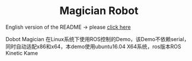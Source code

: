 # <center>Magician Robot</center>

English version of the README -> please [click here](./README.md)

Dobot Magician 在Linux系统下使用ROS控制的Demo，该Demo不依赖serial，同时自动适配x86和x64，本demo使用ubuntu16.04 X64系统，ros版本ROS Kinetic Kame